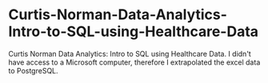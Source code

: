 # Curtis-Norman-Data-Analytics-Intro-to-SQL-using-Healthcare-Data
Curtis Norman Data Analytics: Intro to SQL using Healthcare Data. I didn't have access to a Microsoft computer, therefore I extrapolated the excel data to PostgreSQL.  
